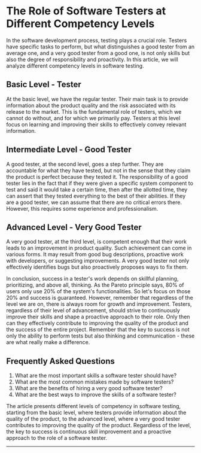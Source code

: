 # The Role of Software Testers at Different Competency Levels

In the software development process, testing plays a crucial role. Testers have specific tasks to perform, but what distinguishes a good tester from an average one, and a very good tester from a good one, is not only skills but also the degree of responsibility and proactivity. In this article, we will analyze different competency levels in software testing.

## Basic Level - Tester

At the basic level, we have the regular tester. Their main task is to provide information about the product quality and the risk associated with its release to the market. This is the fundamental role of testers, which we cannot do without, and for which we primarily pay. Testers at this level focus on learning and improving their skills to effectively convey relevant information.

## Intermediate Level - Good Tester

A good tester, at the second level, goes a step further. They are accountable for what they have tested, but not in the sense that they claim the product is perfect because they tested it. The responsibility of a good tester lies in the fact that if they were given a specific system component to test and said it would take a certain time, then after the allotted time, they can assert that they tested everything to the best of their abilities. If they are a good tester, we can assume that there are no critical errors there. However, this requires some experience and professionalism.

## Advanced Level - Very Good Tester

A very good tester, at the third level, is competent enough that their work leads to an improvement in product quality. Such achievement can come in various forms. It may result from good bug descriptions, proactive work with developers, or suggesting improvements. A very good tester not only effectively identifies bugs but also proactively proposes ways to fix them.

In conclusion, success in a tester's work depends on skillful planning, prioritizing, and above all, thinking. As the Pareto principle says, 80% of users only use 20% of the system's functionalities. So let's focus on those 20% and success is guaranteed. However, remember that regardless of the level we are on, there is always room for growth and improvement. Testers, regardless of their level of advancement, should strive to continuously improve their skills and shape a proactive approach to their role. Only then can they effectively contribute to improving the quality of the product and the success of the entire project. Remember that the key to success is not only the ability to perform tests but also thinking and communication - these are what really make a difference.

## Frequently Asked Questions

1. What are the most important skills a software tester should have?
2. What are the most common mistakes made by software testers?
3. What are the benefits of hiring a very good software tester?
4. What are the best ways to improve the skills of a software tester?

The article presents different levels of competency in software testing, starting from the basic level, where testers provide information about the quality of the product, to the advanced level, where a very good tester contributes to improving the quality of the product. Regardless of the level, the key to success is continuous skill improvement and a proactive approach to the role of a software tester.

---

